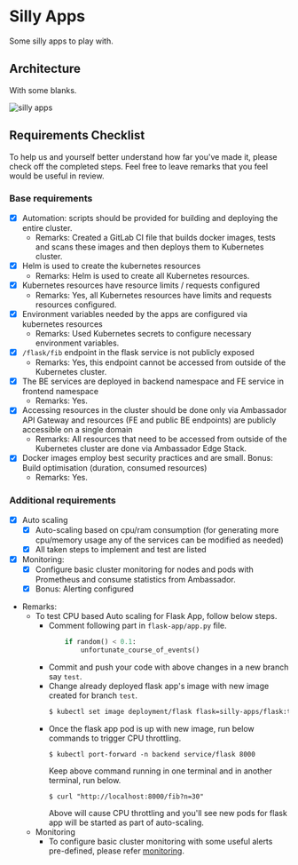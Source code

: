 # Silly Apps

Some silly apps to play with.

## Architecture

With some blanks.

![silly apps](/silly-apps-arch.png)

## Requirements Checklist

To help us and yourself better understand how far you've made it, please check off the completed steps. Feel free to leave remarks that you feel would be useful in review.

### Base requirements

- [x] Automation: scripts should be provided for building and deploying the entire cluster.
  - Remarks: Created a GitLab CI file that builds docker images, tests and scans these images and then deploys them to Kubernetes cluster.
- [x] Helm is used to create the kubernetes resources
  - Remarks: Helm is used to create all Kubernetes resources.
- [x] Kubernetes resources have resource limits / requests configured
  - Remarks: Yes, all Kubernetes resources have limits and requests resources configured.
- [x] Environment variables needed by the apps are configured via kubernetes resources
  - Remarks: Used Kubernetes secrets to configure necessary environment variables.
- [x] `/flask/fib` endpoint in the flask service is not publicly exposed
  - Remarks: Yes, this endpoint cannot be accessed from outside of the Kubernetes cluster.
- [x] The BE services are deployed in backend namespace and FE service in frontend namespace
  - Remarks: Yes.
- [x] Accessing resources in the cluster should be done only via  Ambassador API Gateway  and resources (FE and public BE endpoints) are publicly accessible on a single domain
  - Remarks: All resources that need to be accessed from outside of the Kubernetes cluster are done via Ambassador Edge Stack.
- [x] Docker images employ best security practices and are small. Bonus: Build optimisation (duration, consumed resources)
  - Remarks: Yes.

### Additional requirements

- [x] Auto scaling
  - [x] Auto-scaling based on cpu/ram consumption (for generating more cpu/memory usage any of the services can be modified as needed)
  - [x] All taken steps to implement and test are listed
- [x] Monitoring:
  - [x] Configure basic cluster monitoring for nodes and pods with Prometheus and consume statistics from Ambassador.
  - [x] Bonus: Alerting configured
- Remarks:
  - To test CPU based Auto scaling for Flask App, follow below steps.
    - Comment following part in `flask-app/app.py` file.
      ```python
          if random() < 0.1:
              unfortunate_course_of_events()
      ```
    - Commit and push your code with above changes in a new branch say `test`.
    - Change already deployed flask app's image with new image created for branch `test`.
      ```bash
      $ kubectl set image deployment/flask flask=silly-apps/flask:test --namespace backend
      ```
    - Once the flask app pod is up with new image, run below commands to trigger CPU throttling.
      ```
      $ kubectl port-forward -n backend service/flask 8000
      ```
      Keep above command running in one terminal and in another terminal, run below.
      ```shell
      $ curl "http://localhost:8000/fib?n=30"
      ```
      Above will cause CPU throttling and you'll see new pods for flask app will be started as part of auto-scaling.
  - Monitoring
    - To configure basic cluster monitoring with some useful alerts pre-defined, please refer [monitoring](./monitoring/README.md).
